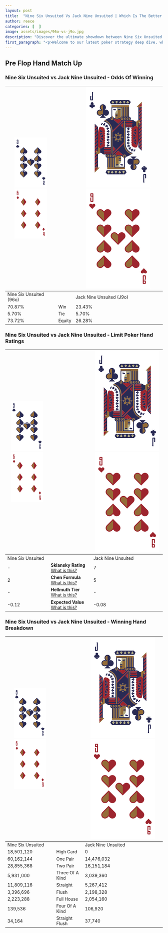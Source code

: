 ```yaml
---
layout: post
title:  "Nine Six Unsuited Vs Jack Nine Unsuited | Which Is The Better Hand In Poker? A Complete Guide"
author: reece
categories: [  ]
image: assets/images/96o-vs-j9o.jpg
description: "Discover the ultimate showdown between Nine Six Unsuited and Jack Nine Unsuited in poker! Uncover the odds, strategies, and scenarios where one hand triumphs over the other. Get ready to up your poker game with this thrilling analysis."
first_paragraph: "<p>Welcome to our latest poker strategy deep dive, where we're pitting two distinct hands against each other in a high-stakes showdown: Nine Six Unsuited vs Jack Nine Unsuited.</p><p>In the dynamic world of poker, every decision counts, and knowing which hand holds the upper hand is key to your success at the table.</p><p>In this article, we'll dissect these two hands, explore the scenarios where one dominates the other, and equip you with the knowledge to make strategic choices that can tip the odds in your favor.</p><p>Get ready to unravel the intriguing dynamics of these poker hands and elevate your game to new heights.</p>"
---
```




[comment]: # (sp0)

## Pre Flop Hand Match Up

<div class="table hand-ratings" markdown="1"> 



### Nine Six Unsuited vs Jack Nine Unsuited - Odds Of Winning


    
| ![image info](assets/images/hand1/9.png) ![image info](assets/images/hand1/6o.png) |  | ![image info](assets/images/hand2/J.png) ![image info](assets/images/hand2/9o.png) |
| -------- | -------- | -------- |
| Nine Six Unsuited (96o) |  | Jack Nine Unsuited (J9o) |
| 70.87% | Win | 23.43% |
| 5.70% | Tie | 5.70% |
| 73.72% | Equity | 26.28% |




[comment]: # (sp1)



### Nine Six Unsuited vs Jack Nine Unsuited - Limit Poker Hand Ratings


    
| ![image info](assets/images/hand1/9.png) ![image info](assets/images/hand1/6o.png) |  | ![image info](assets/images/hand2/J.png) ![image info](assets/images/hand2/9o.png) |
| -------- | -------- | -------- |
| Nine Six Unsuited |  | Jack Nine Unsuited |
| - | **Sklansky Rating** [What is this?](/sklansky-rating-explained) | 7 |
| 2 | **Chen Formula** [What is this?](/chen-formula-explained) | 5 |
| - | **Hellmuth Tier** [What is this?](/Hellmuth-tier-explained) | - |
| -0.12 | **Expected Value** [What is this?](/expected-value-explained) | -0.08 |




[comment]: # (sp2)



### Nine Six Unsuited vs Jack Nine Unsuited - Winning Hand Breakdown


    
| ![image info](assets/images/hand1/9.png) ![image info](assets/images/hand1/6o.png) |  | ![image info](assets/images/hand2/J.png) ![image info](assets/images/hand2/9o.png) |
| -------- | -------- | -------- |
| Nine Six Unsuited |  | Jack Nine Unsuited |
| 18,501,120 | High Card | 0 |
| 60,162,144 | One Pair | 14,476,032 |
| 28,855,368 | Two Pair | 16,151,184 |
| 5,931,000 | Three Of A Kind | 3,039,360 |
| 11,809,116 | Straight | 5,267,412 |
| 3,396,696 | Flush | 2,198,328 |
| 2,223,288 | Full House | 2,054,160 |
| 139,536 | Four Of A Kind | 106,920 |
| 34,164 | Straight Flush | 37,740 |




[comment]: # (sp3)



</div>

[comment]: # (sp4)



[comment]: # (sp5)

